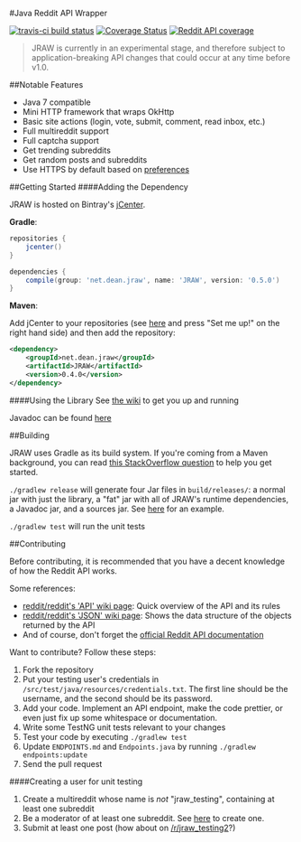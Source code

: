 #Java Reddit API Wrapper

[![travis-ci build status](https://img.shields.io/travis/thatJavaNerd/JRAW.svg)](https://travis-ci.org/thatJavaNerd/JRAW) [![Coverage Status](https://img.shields.io/coveralls/thatJavaNerd/JRAW.svg)](https://coveralls.io/r/thatJavaNerd/JRAW) [![Reddit API coverage](https://img.shields.io/badge/api--coverage-47.85%-blue.svg)](https://github.com/thatJavaNerd/JRAW/blob/master/ENDPOINTS.md)

>JRAW is currently in an experimental stage, and therefore subject to application-breaking API changes that could occur at any time before v1.0.

##Notable Features
 - Java 7 compatible
 - Mini HTTP framework that wraps OkHttp
 - Basic site actions (login, vote, submit, comment, read inbox, etc.)
 - Full multireddit support
 - Full captcha support
 - Get trending subreddits
 - Get random posts and subreddits
 - Use HTTPS by default based on [preferences](https://www.reddit.com/prefs/security)

##Getting Started
####Adding the Dependency

JRAW is hosted on Bintray's [jCenter](https://bintray.com/thatjavanerd/maven/JRAW/view).

**Gradle**:
```groovy
repositories {
    jcenter()
}

dependencies {
    compile(group: 'net.dean.jraw', name: 'JRAW', version: '0.5.0')
}
```

**Maven**:

Add jCenter to your repositories (see [here](https://bintray.com/bintray/jcenter) and press "Set me up!" on the right hand side) and then add the repository:

```xml
<dependency>
    <groupId>net.dean.jraw</groupId>
    <artifactId>JRAW</artifactId>
    <version>0.4.0</version>
</dependency>
```

####Using the Library
See [the wiki](https://github.com/thatJavaNerd/JRAW/wiki/Home) to get you up and running

Javadoc can be found [here](https://thatjavanerd.github.io/JRAW/)

##Building

JRAW uses Gradle as its build system. If you're coming from a Maven background, you can read [this StackOverflow question](http://stackoverflow.com/q/7719495/1275092) to help you get started.

`./gradlew release` will generate four Jar files in `build/releases/`: a normal jar with just the library, a "fat" jar with all of JRAW's runtime dependencies, a Javadoc jar, and a sources jar. See [here](https://github.com/thatJavaNerd/JRAW/releases/tag/v0.2.0) for an example.

`./gradlew test` will run the unit tests

##Contributing

Before contributing, it is recommended that you have a decent knowledge of how the Reddit API works.

Some references:
 - [reddit/reddit's 'API' wiki page](https://github.com/reddit/reddit/wiki/API): Quick overview of the API and its rules
 - [reddit/reddit's 'JSON' wiki page](https://github.com/reddit/reddit/wiki/JSON): Shows the data structure of the objects returned by the API
 - And of course, don't forget the [official Reddit API documentation](https://www.reddit.com/dev/api)

Want to contribute? Follow these steps:

1. Fork the repository
2. Put your testing user's credentials in `/src/test/java/resources/credentials.txt`. The first line should be the username, and the second should be its password.
3. Add your code. Implement an API endpoint, make the code prettier, or even just fix up some whitespace or documentation.
4. Write some TestNG unit tests relevant to your changes
5. Test your code by executing `./gradlew test`
6. Update `ENDPOINTS.md` and `Endpoints.java` by running `./gradlew endpoints:update`
6. Send the pull request

####Creating a user for unit testing
1. Create a multireddit whose name is *not* "jraw_testing", containing at least one subreddit
2. Be a moderator of at least one subreddit. See [here](https://www.reddit.com/subreddits/create) to create one.
3. Submit at least one post (how about on [/r/jraw_testing2](http://www.reddit.com/r/jraw_testing2)?)


